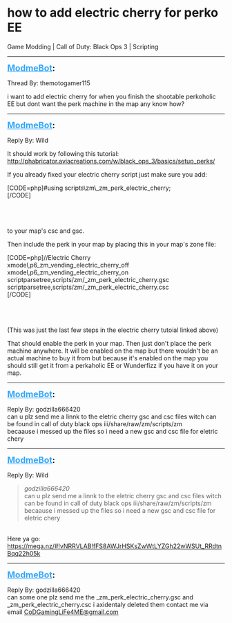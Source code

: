 # how to add electric cherry for perko EE
Game Modding | Call of Duty: Black Ops 3 | Scripting

---
<strong style="font-size: 1.4em;"><span style="text-decoration: underline;text-decoration-color: #34a7f9;"><span style="color:#34a7f9;">ModmeBot</span></span>:</strong>

<p>Thread By: themotogamer115<br /><p style="text-align:left;">i want to add electric cherry for when you finish the shootable perkoholic EE but dont want the perk machine in the map any know how?</p></p>

---
<strong style="font-size: 1.4em;"><span style="text-decoration: underline;text-decoration-color: #34a7f9;"><span style="color:#34a7f9;">ModmeBot</span></span>:</strong>

<p>Reply By: Wild<br /><p style="text-align:left;">It should work by following this tutorial: <a href="http://phabricator.aviacreations.com/w/black_ops_3/basics/setup_perks/">http://phabricator.aviacreations.com/w/black_ops_3/basics/setup_perks/</a></p><p style="text-align:left;"></p><p style="text-align:left;"></p><p style="text-align:left;"></p><p style="text-align:left;">If you already fixed your electric cherry script just make sure you add:</p>[CODE=php]#using scripts\zm\_zm_perk_electric_cherry;<br />[/CODE]<br /><br /><br /><br /><p style="text-align:left;">to your map&#39;s csc and gsc.</p><p style="text-align:left;">Then include the perk in your map by placing this in your map&#39;s zone file:</p>[CODE=php]//Electric Cherry<br />xmodel,p6_zm_vending_electric_cherry_off<br />xmodel,p6_zm_vending_electric_cherry_on<br />scriptparsetree,scripts/zm/_zm_perk_electric_cherry.gsc<br />scriptparsetree,scripts/zm/_zm_perk_electric_cherry.csc<br />[/CODE]<br /><br /><br /><br /><p style="text-align:left;">(This was just the last few steps in the electric cherry tutoial linked above)</p><p style="text-align:left;"></p><p style="text-align:left;"></p><p style="text-align:left;"></p><p style="text-align:left;">That should enable the perk in your map. Then just don&#39;t place the perk machine anywhere. It will be enabled on the map but there wouldn&#39;t be an actual machine to buy it from but because it&#39;s enabled on the map you should still get it from a perkaholic EE or Wunderfizz if you have it on your map.</p><p style="text-align:left;"></p></p>

---
<strong style="font-size: 1.4em;"><span style="text-decoration: underline;text-decoration-color: #34a7f9;"><span style="color:#34a7f9;">ModmeBot</span></span>:</strong>

<p>Reply By: godzilla666420<br />can u plz send me a linnk to the eletric cherry gsc and csc files witch can be found in  call of duty black ops iii/share/raw/zm/scripts/zm<br />becaause i messed up the files so i need a new gsc and csc file for eletric chery</p>

---
<strong style="font-size: 1.4em;"><span style="text-decoration: underline;text-decoration-color: #34a7f9;"><span style="color:#34a7f9;">ModmeBot</span></span>:</strong>

<p>Reply By: Wild<br /><blockquote><em>godzilla666420</em><br />can u plz send me a linnk to the eletric cherry gsc and csc files witch can be found in  call of duty black ops iii/share/raw/zm/scripts/zm becaause i messed up the files so i need a new gsc and csc file for eletric chery    </blockquote><br /> Here ya go: <a href="https://mega.nz/#!vNRRVLAB!fFS8AWJrHSKsZwWtLYZGh22wWSUt_RRdtnBqq22h05k">https://mega.nz/#!vNRRVLAB!fFS8AWJrHSKsZwWtLYZGh22wWSUt_RRdtnBqq22h05k</a></p>

---
<strong style="font-size: 1.4em;"><span style="text-decoration: underline;text-decoration-color: #34a7f9;"><span style="color:#34a7f9;">ModmeBot</span></span>:</strong>

<p>Reply By: godzilla666420<br />can some one plz send me the _zm_perk_electric_cherry.gsc            and            _zm_perk_electric_cherry.csc   i axidentaly deleted them contact me via email <a href="mailto:CoDGamingLiFe4ME@gmail.com">CoDGamingLiFe4ME@gmail.com</a></p>
